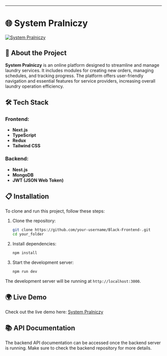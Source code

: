 ---

# 🌐 System Pralniczy

[![System Pralniczy](https://black-frontend.vercel.app/)](https://black-frontend.vercel.app/)

## 🚀 About the Project

**System Pralniczy** is an online platform designed to streamline and manage laundry services. It includes modules for creating new orders, managing schedules, and tracking progress. The platform offers user-friendly navigation and essential features for service providers, increasing overall laundry operation efficiency.

## 🛠️ Tech Stack

### Frontend:
- **Next.js**
- **TypeScript**
- **Redux**
- **Tailwind CSS**

### Backend:
- **Nest.js**
- **MongoDB**
- **JWT (JSON Web Token)**

## 📋 Installation

To clone and run this project, follow these steps:

1. Clone the repository:

   ```sh
   git clone https://github.com/your-username/Black-Frontend-.git
   cd your_folder
   ```

2. Install dependencies:

   ```sh
   npm install
   ```

3. Start the development server:

   ```sh
   npm run dev
   ```

The development server will be running at `http://localhost:3000`.

## 🌍 Live Demo

Check out the live demo here: [System Pralniczy](https://black-frontend.vercel.app/)

## 📚 API Documentation

The backend API documentation can be accessed once the backend server is running. Make sure to check the backend repository for more details.

